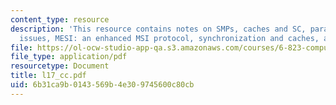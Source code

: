 ```yaml
---
content_type: resource
description: 'This resource contains notes on SMPs, caches and SC, parallel I/O, cache
  issues, MESI: an enhanced MSI protocol, synchronization and caches, and store conditional.'
file: https://ol-ocw-studio-app-qa.s3.amazonaws.com/courses/6-823-computer-system-architecture-fall-2005/6b31ca9b0143569b4e309745600c80cb_l17_cc.pdf
file_type: application/pdf
resourcetype: Document
title: l17_cc.pdf
uid: 6b31ca9b-0143-569b-4e30-9745600c80cb
---
```


